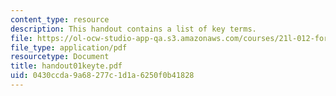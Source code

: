 ```yaml
---
content_type: resource
description: This handout contains a list of key terms.
file: https://ol-ocw-studio-app-qa.s3.amazonaws.com/courses/21l-012-forms-of-western-narrative-spring-2004/0430ccda9a68277c1d1a6250f0b41828_handout01keyte.pdf
file_type: application/pdf
resourcetype: Document
title: handout01keyte.pdf
uid: 0430ccda-9a68-277c-1d1a-6250f0b41828
---
```

